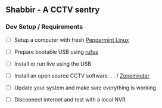 ## Shabbir - A CCTV sentry

### Dev Setup / Requirements

*  [ ] Setup a computer with fresh [Peppermint Linux](https://www.peppermintos.com)

*  [ ] Prepare bootable USB using [rufus](https://rufus.ie/)

*  [ ] Install or run live using the USB

*  [ ] Install an open source CCTV software. . . / [Zoneminder](https://www.zoneminder.com/downloads/)

*  [ ] Update your system and make sure everything is working

*  [ ] Disconnect internet and test with a local NVR
